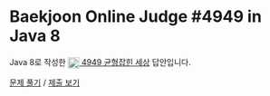 # Baekjoon Online Judge #4949 in Java 8
Java 8로 작성한 [<img src="https://static.solved.ac/tier_small/7.svg" height="20" align="center">
4949 균형잡힌 세상](https://www.acmicpc.net/problem/4949) 답안입니다.

[문제 풀기](https://www.acmicpc.net/problem/4949) /
[제출 보기](https://www.acmicpc.net/source/88031335)

